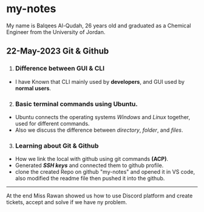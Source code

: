 # my-notes

My name is Balqees Al-Qudah, 26 years old and graduated as a Chemical Engineer from the University
of Jordan.  

## 22-May-2023 Git & Github

1. ### Difference between GUI & CLI
- I have Known that CLI mainly used by **developers**, and GUI used by **normal users**.

2. ### Basic terminal commands using Ubuntu.

- Ubuntu connects the operating systems *Windows* and *Linux* together, used for different commands.
- Also we discuss the difference between *directory*, *folder*, and *files*.

3. ### Learning about Git & Github

- How we link the local with github using git commands **(ACP)**.
- Generated ***SSH keys*** and connected them to github profile.
- clone the created Repo on github "my-notes" and opened it in VS code, also modified the readme file then pushed it into the github.

-------

At the end Miss Rawan showed us how to use Discord platform and create tickets, accept and solve if we have ny problem.
